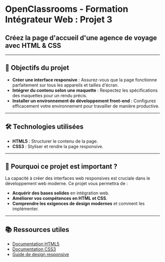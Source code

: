 # OpenClassrooms - Formation Intégrateur Web : Projet 3

## Créez la page d'accueil d'une agence de voyage avec HTML & CSS

---

## 🎯 Objectifs du projet

- **Créer une interface responsive** : Assurez-vous que la page fonctionne parfaitement sur tous les appareils et tailles d'écran.
- **Intégrer du contenu selon une maquette** : Respectez les spécifications des maquettes pour un rendu précis.
- **Installer un environnement de développement front-end** : Configurez efficacement votre environnement pour travailler de manière productive.

---

## 🛠️ Technologies utilisées

- **HTML5** : Structurer le contenu de la page.
- **CSS3** : Styliser et rendre la page responsive.

---

## 🌟 Pourquoi ce projet est important ?

La capacité à créer des interfaces web responsives est cruciale dans le développement web moderne. Ce projet vous permettra de :

- **Acquérir des bases solides** en intégration web.
- **Améliorer vos compétences en HTML et CSS**.
- **Comprendre les exigences de design modernes** et comment les implémenter.

---

## 📚 Ressources utiles

- [Documentation HTML5](https://developer.mozilla.org/fr/docs/Web/HTML)
- [Documentation CSS3](https://developer.mozilla.org/fr/docs/Web/CSS)
- [Guide de design responsive](https://www.smashingmagazine.com/2020/05/complete-guide-css-media-queries/)